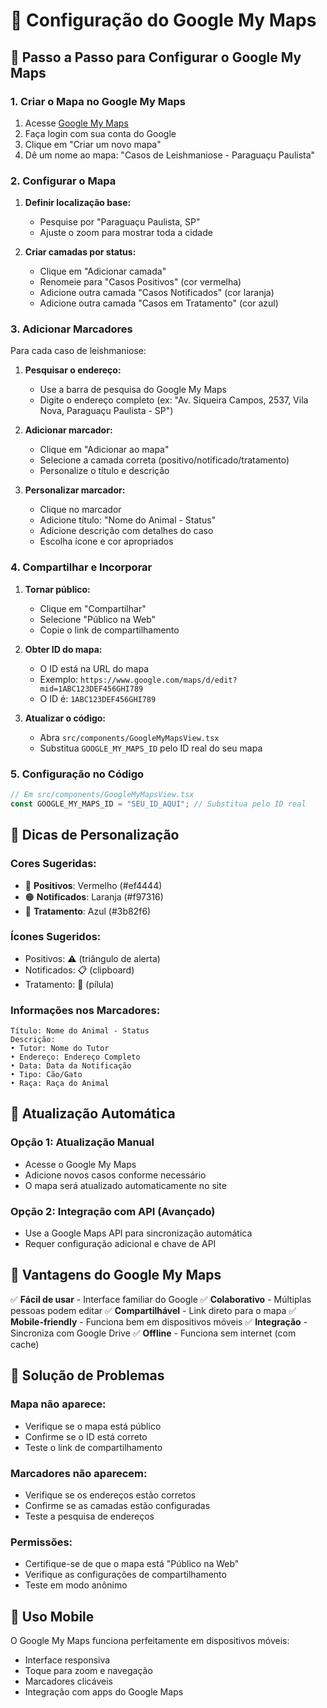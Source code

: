 # 📍 Configuração do Google My Maps

## 🎯 Passo a Passo para Configurar o Google My Maps

### 1. **Criar o Mapa no Google My Maps**

1. Acesse [Google My Maps](https://www.google.com/maps/d/)
2. Faça login com sua conta do Google
3. Clique em "Criar um novo mapa"
4. Dê um nome ao mapa: "Casos de Leishmaniose - Paraguaçu Paulista"

### 2. **Configurar o Mapa**

1. **Definir localização base:**
   - Pesquise por "Paraguaçu Paulista, SP"
   - Ajuste o zoom para mostrar toda a cidade

2. **Criar camadas por status:**
   - Clique em "Adicionar camada"
   - Renomeie para "Casos Positivos" (cor vermelha)
   - Adicione outra camada "Casos Notificados" (cor laranja)
   - Adicione outra camada "Casos em Tratamento" (cor azul)

### 3. **Adicionar Marcadores**

Para cada caso de leishmaniose:

1. **Pesquisar o endereço:**
   - Use a barra de pesquisa do Google My Maps
   - Digite o endereço completo (ex: "Av. Siqueira Campos, 2537, Vila Nova, Paraguaçu Paulista - SP")

2. **Adicionar marcador:**
   - Clique em "Adicionar ao mapa"
   - Selecione a camada correta (positivo/notificado/tratamento)
   - Personalize o título e descrição

3. **Personalizar marcador:**
   - Clique no marcador
   - Adicione título: "Nome do Animal - Status"
   - Adicione descrição com detalhes do caso
   - Escolha ícone e cor apropriados

### 4. **Compartilhar e Incorporar**

1. **Tornar público:**
   - Clique em "Compartilhar"
   - Selecione "Público na Web"
   - Copie o link de compartilhamento

2. **Obter ID do mapa:**
   - O ID está na URL do mapa
   - Exemplo: `https://www.google.com/maps/d/edit?mid=1ABC123DEF456GHI789`
   - O ID é: `1ABC123DEF456GHI789`

3. **Atualizar o código:**
   - Abra `src/components/GoogleMyMapsView.tsx`
   - Substitua `GOOGLE_MY_MAPS_ID` pelo ID real do seu mapa

### 5. **Configuração no Código**

```typescript
// Em src/components/GoogleMyMapsView.tsx
const GOOGLE_MY_MAPS_ID = "SEU_ID_AQUI"; // Substitua pelo ID real
```

## 🎨 Dicas de Personalização

### **Cores Sugeridas:**
- 🔴 **Positivos**: Vermelho (#ef4444)
- 🟠 **Notificados**: Laranja (#f97316)
- 🔵 **Tratamento**: Azul (#3b82f6)

### **Ícones Sugeridos:**
- Positivos: ⚠️ (triângulo de alerta)
- Notificados: 📋 (clipboard)
- Tratamento: 💊 (pílula)

### **Informações nos Marcadores:**
```
Título: Nome do Animal - Status
Descrição:
• Tutor: Nome do Tutor
• Endereço: Endereço Completo
• Data: Data da Notificação
• Tipo: Cão/Gato
• Raça: Raça do Animal
```

## 🔄 Atualização Automática

### **Opção 1: Atualização Manual**
- Acesse o Google My Maps
- Adicione novos casos conforme necessário
- O mapa será atualizado automaticamente no site

### **Opção 2: Integração com API (Avançado)**
- Use a Google Maps API para sincronização automática
- Requer configuração adicional e chave de API

## 🚀 Vantagens do Google My Maps

✅ **Fácil de usar** - Interface familiar do Google
✅ **Colaborativo** - Múltiplas pessoas podem editar
✅ **Compartilhável** - Link direto para o mapa
✅ **Mobile-friendly** - Funciona bem em dispositivos móveis
✅ **Integração** - Sincroniza com Google Drive
✅ **Offline** - Funciona sem internet (com cache)

## 🔧 Solução de Problemas

### **Mapa não aparece:**
- Verifique se o mapa está público
- Confirme se o ID está correto
- Teste o link de compartilhamento

### **Marcadores não aparecem:**
- Verifique se os endereços estão corretos
- Confirme se as camadas estão configuradas
- Teste a pesquisa de endereços

### **Permissões:**
- Certifique-se de que o mapa está "Público na Web"
- Verifique as configurações de compartilhamento
- Teste em modo anônimo

## 📱 Uso Mobile

O Google My Maps funciona perfeitamente em dispositivos móveis:
- Interface responsiva
- Toque para zoom e navegação
- Marcadores clicáveis
- Integração com apps do Google Maps
